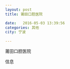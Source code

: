 ```yaml
--- 
layout: post 
title: 莆田口腔医院

date:   2016-05-03 13:39:56 
categories: 其他  
city: 宁波
  
--- 
```

   
莆田口腔医院

信息

